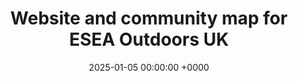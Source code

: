 ---
layout: redirected
redirect_to:  https://eseaoutdoors.uk
type: article
title: "Website and community map for ESEA Outdoors UK"
date: 2025-01-05 00:00:00 +0000
description: "A Bootstrap website and community map"
img: eseaoutdoorsuk.png
tags: [activism, geospatial, web-dev]
---